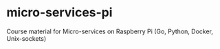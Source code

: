 # micro-services-pi
Course material for Micro-services on Raspberry Pi (Go, Python, Docker, Unix-sockets)
